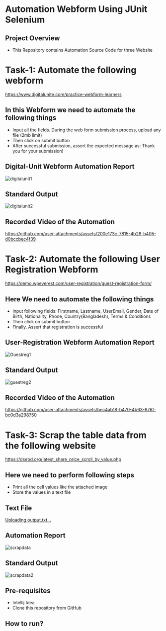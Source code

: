# Automation Webform Using JUnit Selenium
## Project Overview
- This Repository contains Automation Source Code for three Website
# Task-1: Automate the following webform
  https://www.digitalunite.com/practice-webform-learners
## In this Webform we need to automate the following things
- Input all the fields. During the web form submission process, upload any file (2mb limit)
- Then click on submit button
- After successful submission, assert the expected message as: Thank you for your submission!
## Digital-Unit Webform Automation Report
![digitalunit1](https://github.com/user-attachments/assets/a9c99cb3-4668-46a7-b330-cb43eb3ae71f)
## Standard Output
![digitalunit2](https://github.com/user-attachments/assets/8c7c62d9-0b99-4494-a5b2-bf6c346d382c)
## Recorded Video of the Automation
https://github.com/user-attachments/assets/200e173c-7815-4b28-b405-d0bccbec4f39

# Task-2: Automate the following User Registration Webform
https://demo.wpeverest.com/user-registration/guest-registration-form/
## Here We need to automate the following things
- Input following fields: Firstname, Lastname, UserEmail, Gender, Date of Birth, Nationality, Phone, Country(Bangladesh), Terms & Conditions
- Then click on submit button
- Finally, Assert that registration is successful
## User-Registration Webform Automation Report
![Guestreg1](https://github.com/user-attachments/assets/ac0b4462-572e-42ac-96a9-6d2a0cd8ecd4)
## Standard Output
![guestreg2](https://github.com/user-attachments/assets/8e602053-add3-46d1-9c85-3696169e655b)
## Recorded Video of the Automation
https://github.com/user-attachments/assets/bec4ab18-b470-4b63-976f-bc0d3a298750

# Task-3:  Scrap the table data from the following website
https://dsebd.org/latest_share_price_scroll_by_value.php
## Here we need to perform following steps
- Print all the cell values like the attached image
- Store the values in a text file
## Text File
[Uploading output.txt…]()

## Automation Report
![scrapdata](https://github.com/user-attachments/assets/f8aac08a-0567-40d1-8bdf-54797a776288)
## Standard Output
![scrapdata2](https://github.com/user-attachments/assets/a909e808-9a5d-472d-a71e-b15b4cf3f61e)

## Pre-requisites
- Intellij Idea
- Clone this repository from GitHub
## How to run?









